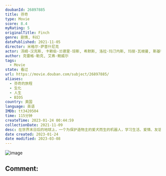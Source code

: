 ```yaml
---
doubanId: 26897885
title: 芬奇
type: Movie
score: 8.4
myRating: 5
originalTitle: Finch
genre: 剧情, 科幻
datePublished: 2021-11-05
director: 米格尔·萨普什尼克
actor: 汤姆·汉克斯, 卡赖伯·兰德里·琼斯, 希默斯, 洛拉·玛汀内斯, 玛丽·瓦根曼, 斯基特·乌尔里奇, 萨米拉·威利
author: 克雷格·勒克, 艾弗·鲍威尔
tags:
  - Movie
state: 看过
url: https://movie.douban.com/subject/26897885/
aliases:
  - 芬奇的旅程
  - 生化
  - 人生
  - BIOS
country: 美国
language: 英语
IMDb: tt3420504
time: 115分钟
createTime: 2023-01-24 00:44:59
collectionDate: 2021-11-09
desc: 在世界末日后的地球上，一个为保护造物主的爱犬而生的机器人，学习生活、爱情、友谊以及作为人类意味着什么。
date created: 2023-01-24
date modified: 2023-03-08
---
```


![image](p2721066869.jpg)

Comment:
---
